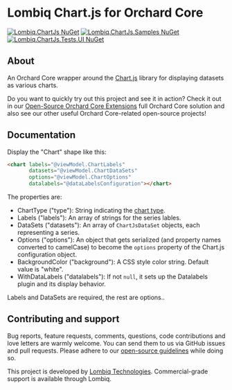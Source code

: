 # Lombiq Chart.js for Orchard Core

[![Lombiq.ChartJs NuGet](https://img.shields.io/nuget/v/Lombiq.ChartJs?label=Lombiq.ChartJs)](https://www.nuget.org/packages/Lombiq.ChartJs/) [![Lombiq.ChartJs.Samples NuGet](https://img.shields.io/nuget/v/Lombiq.ChartJs.Samples?label=Lombiq.ChartJs.Samples)](https://www.nuget.org/packages/Lombiq.ChartJs.Samples/) [![Lombiq.ChartJs.Tests.UI NuGet](https://img.shields.io/nuget/v/Lombiq.ChartJs.Tests.UI?label=Lombiq.ChartJs.Tests.UI)](https://www.nuget.org/packages/Lombiq.ChartJs.Tests.UI/)

## About

An Orchard Core wrapper around the [Chart.js](https://www.chartjs.org/) library for displaying datasets as various charts.

Do you want to quickly try out this project and see it in action? Check it out in our [Open-Source Orchard Core Extensions](https://github.com/Lombiq/Open-Source-Orchard-Core-Extensions) full Orchard Core solution and also see our other useful Orchard Core-related open-source projects!

## Documentation

Display the "Chart" shape like this:

```html
<chart labels="@viewModel.ChartLabels"
       datasets="@viewModel.ChartDataSets"
       options="@viewModel.ChartOptions"
       datalabels="@dataLabelsConfiguration"></chart>
```

The properties are:

- ChartType ("type"): String indicating the [chart type](https://www.chartjs.org/docs/latest/charts/).
- Labels ("labels"): An array of strings for the series lables.
- DataSets ("datasets"): An array of `ChartJsDataSet` objects, each representing a series.
- Options ("options"): An object that gets serialized (and property names converted to camelCase) to become the `options` property of the Chart.js configuration object.
- BackgroundColor ("background"): A CSS style color string. Default value is "white".
- WithDataLabels ("datalabels"): If not `null`, it sets up the Datalabels plugin and its display behavior.

Labels and DataSets are required, the rest are options..

## Contributing and support

Bug reports, feature requests, comments, questions, code contributions and love letters are warmly welcome. You can send them to us via GitHub issues and pull requests. Please adhere to our [open-source guidelines](https://lombiq.com/open-source-guidelines) while doing so.

This project is developed by [Lombiq Technologies](https://lombiq.com/). Commercial-grade support is available through Lombiq.
